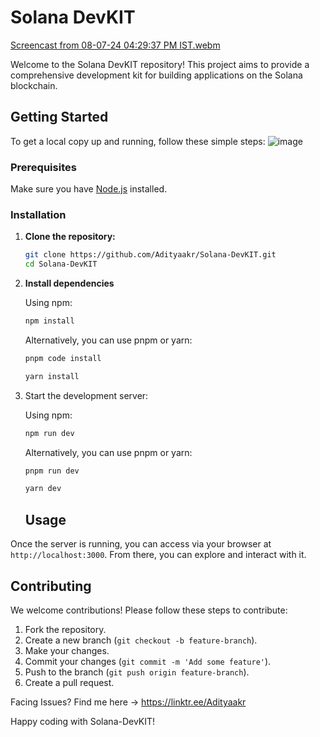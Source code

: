 # Solana DevKIT
[Screencast from 08-07-24 04:29:37 PM IST.webm](https://github.com/Adityaakr/Solana-DevKIT/assets/128833380/73faed1b-56c5-4c76-ba80-da4f58d05341)

Welcome to the Solana DevKIT repository! This project aims to provide a comprehensive development kit for building applications on the Solana blockchain.

## Getting Started

To get a local copy up and running, follow these simple steps:
![image](https://github.com/Adityaakr/Solana-DevKIT/assets/128833380/5f831de4-5f86-4586-883d-ec45a6c31c6f)

### Prerequisites

Make sure you have [Node.js](https://nodejs.org/) installed.

### Installation

1. **Clone the repository:**

   ```sh
   git clone https://github.com/Adityaakr/Solana-DevKIT.git
   cd Solana-DevKIT

2. **Install dependencies**

    Using npm:

    ```bash
    npm install
    ```

    Alternatively, you can use pnpm or yarn:

    ```bash
    pnpm code install
    ```

    ```bash
    yarn install
    ```

 3. Start the development server:

    Using npm:

    ```bash
    npm run dev
    ```

    Alternatively, you can use pnpm or yarn:

    ```bash
    pnpm run dev
    ```

    ```bash
    yarn dev
    ```

    ## Usage

   Once the server is running, you can access via your browser at `http://localhost:3000`. From there, you can explore and interact with it.

   ## Contributing

We welcome contributions! Please follow these steps to contribute:

1. Fork the repository.
2. Create a new branch (`git checkout -b feature-branch`).
3. Make your changes.
4. Commit your changes (`git commit -m 'Add some feature'`).
5. Push to the branch (`git push origin feature-branch`).
6. Create a pull request.

Facing Issues? Find me here -> https://linktr.ee/Adityaakr

Happy coding with Solana-DevKIT!

